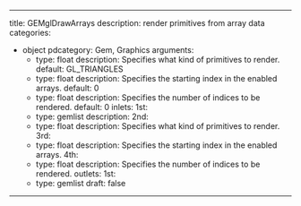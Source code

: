 
---
title: GEMglDrawArrays
description: render primitives from array data
categories:
  - object
pdcategory: Gem, Graphics
arguments:
    - type: float
      description: Specifies what kind of primitives to render.
      default: GL_TRIANGLES
    - type: float
      description: Specifies the starting index in the enabled arrays.
      default: 0
    - type: float
      description: Specifies the number of indices to be rendered.
      default: 0
inlets:
  1st:
    - type: gemlist
      description:
  2nd:
    - type: float
      description: Specifies what kind of primitives to render.
  3rd:
    - type: float
      description: Specifies the starting index in the enabled arrays.
  4th:
    - type: float
      description: Specifies the number of indices to be rendered.
outlets:
  1st:
    - type: gemlist
draft: false
---

